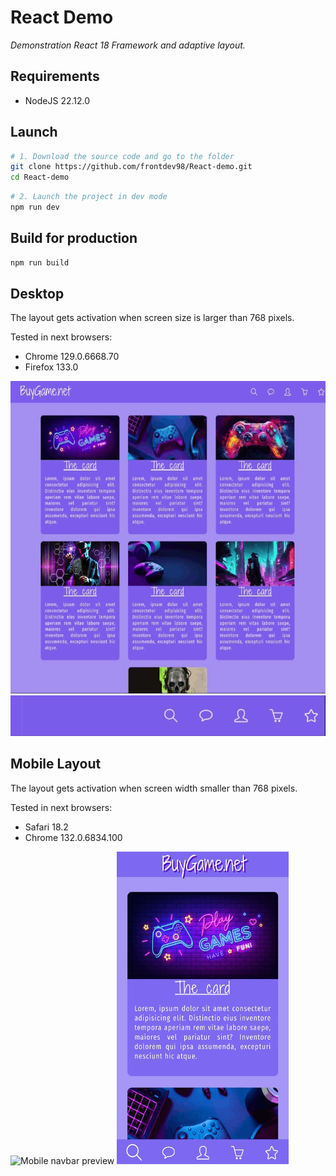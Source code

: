 <h1> React Demo </h1>
<p style="font-style: italic;"> Demonstration React 18 Framework and adaptive layout. </p>

<h2>Requirements</h2>
<ul>
  <li>NodeJS 22.12.0</li>
</ul>

<h2>Launch</h2>

```bash
# 1. Download the source code and go to the folder
git clone https://github.com/frontdev98/React-demo.git
cd React-demo
```

```bash
# 2. Launch the project in dev mode
npm run dev
```

<h2>Build for production</h2>

```bash
npm run build
```

<h2> Desktop </h2>  
<p>The layout gets activation when screen size is larger than 768 pixels.</p>
Tested in next browsers:
<ul>
  <li>Chrome 129.0.6668.70</li>
  <li>Firefox 133.0 </li>
</ul>
<img src="./media/sidebar_desktop.gif" style="width: 552px; height: 500px;" alt="Sidebar Desktop" >
<img style="width: 552px;" src="./media/navbar_desktop.gif" alt="Navigation bar desktop" >  

<h2> Mobile Layout </h2>
<p> The layout gets activation when screen width smaller than 768 pixels.</p>
Tested in next browsers:
<ul>
  <li>Safari 18.2</li>
  <li>Chrome 132.0.6834.100</li>
</ul>
<div>
  <img src="./media/navbar_mobile.gif" style="width: 275px; height: 500px" alt="Mobile navbar preview" >
  <img src="./media/sidebar_mobile.gif" style="width: 275px; height: 500px" alt="Mobile sidebar preview" >
</div>
